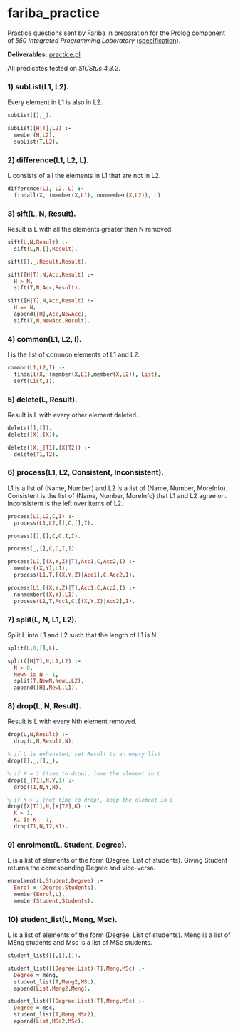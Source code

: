 # fariba_practice

Practice questions sent by Fariba in preparation for the Prolog component of _550 Integrated Programming Laboratory_ ([specification](spec.pdf)). 

__Deliverables:__ [practice.pl](practice.pl)

All predicates tested on _SICStus 4.3.2_.

### 1) subList(L1, L2).

Every element in L1 is also in L2.

```prolog
subList([],_).

subList([H|T],L2) :-
  member(H,L2),
  subList(T,L2).
```

### 2) difference(L1, L2, L).

L consists of all the elements in L1 that are not in L2.

```prolog
difference(L1, L2, L) :-
  findall(X, (member(X,L1), nonmember(X,L2)), L).
```

### 3) sift(L, N, Result).

Result is L with all the elements greater than N removed.

```prolog
sift(L,N,Result) :-
  sift(L,N,[],Result).

sift([],_,Result,Result).

sift([H|T],N,Acc,Result) :-
  H > N,
  sift(T,N,Acc,Result).

sift([H|T],N,Acc,Result) :-
  H =< N,
  append([H],Acc,NewAcc),
  sift(T,N,NewAcc,Result).
```

### 4) common(L1, L2, I).

I is the list of common elements of L1 and L2.

```prolog
common(L1,L2,I) :-
  findall(X, (member(X,L1),member(X,L2)), List),
  sort(List,I).
```

### 5) delete(L, Result).

Result is L with every other element deleted.

```prolog
delete([],[]).
delete([X],[X]).

delete([X,_|T1],[X|T2]) :-
  delete(T1,T2).
```

### 6) process(L1, L2, Consistent, Inconsistent).

L1 is a list of (Name, Number) and L2 is a list of (Name, Number, MoreInfo). Consistent is the list of (Name, Number, MoreInfo) that L1 and L2 agree on. Inconsistent is the left over items of L2.

```prolog
process(L1,L2,C,I) :-
  process(L1,L2,[],C,[],I).

process([],[],C,C,I,I).

process(_,[],C,C,I,I).

process(L1,[(X,Y,Z)|T],Acc1,C,Acc2,I) :-
  member((X,Y),L1),
  process(L1,T,[(X,Y,Z)|Acc1],C,Acc2,I).

process(L1,[(X,Y,Z)|T],Acc1,C,Acc2,I) :-
  nonmember((X,Y),L1),
  process(L1,T,Acc1,C,[(X,Y,Z)|Acc2],I).
```

### 7) split(L, N, L1, L2).

Split L into L1 and L2 such that the length of L1 is N.

```prolog
split(L,0,[],L).

split([H|T],N,L1,L2) :-
  N > 0,
  NewN is N - 1,
  split(T,NewN,NewL,L2),
  append([H],NewL,L1).
```

### 8) drop(L, N, Result).

Result is L with every Nth element removed.

```prolog
drop(L,N,Result) :-
  drop(L,N,Result,N).

% if L is exhausted, set Result to an empty list
drop([],_,[],_).

% if K = 1 (time to drop), lose the element in L
drop([_|T1],N,Y,1) :-
  drop(T1,N,Y,N).

% if K > 1 (not time to drop), keep the element in L
drop([X|T1],N,[X|T2],K) :-
  K > 1,
  K1 is K - 1,
  drop(T1,N,T2,K1).
```

### 9) enrolment(L, Student, Degree).

L is a list of elements of the form (Degree, List of students). Giving Student returns the corresponding Degree and vice-versa.

```prolog
enrolment(L,Student,Degree) :-
  Enrol = (Degree,Students),
  member(Enrol,L),
  member(Student,Students).
```

### 10) student_list(L, Meng, Msc).

L is a list of elements of the form (Degree, List of students). Meng is a list of MEng students and Msc is a list of MSc students.

```prolog
student_list([],[],[]).

student_list([(Degree,List)|T],Meng,MSc) :-
  Degree = meng,
  student_list(T,Meng2,MSc),
  append(List,Meng2,Meng).

student_list([(Degree,List)|T],Meng,MSc) :-
  Degree = msc,
  student_list(T,Meng,MSc2),
  append(List,MSc2,MSc).
```
